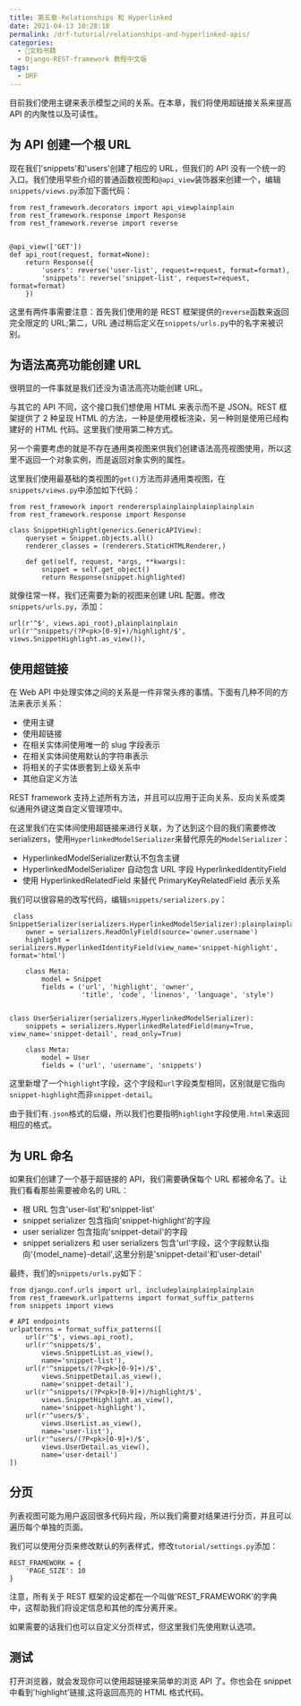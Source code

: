 ```yaml
---
title: 第五章-Relationships 和 Hyperlinked
date: 2021-04-13 10:28:18
permalink: /drf-tutorial/relationships-and-hyperlinked-apis/
categories:
  - 📖文档书籍
  - Django-REST-framework 教程中文版
tags:
  - DRF
---
```


目前我们使用主键来表示模型之间的关系。在本章，我们将使用超链接关系来提高 API 的内聚性以及可读性。

为 API 创建一个根 URL
------------

现在我们'snippets'和'users'创建了相应的 URL，但我们的 API 没有一个统一的入口。我们使用早些介绍的普通函数视图和`@api_view`装饰器来创建一个，编辑`snippets/views.py`添加下面代码：

    from rest_framework.decorators import api_viewplainplain
    from rest_framework.response import Response
    from rest_framework.reverse import reverse
    
    
    @api_view(['GET'])
    def api_root(request, format=None):
        return Response({
            'users': reverse('user-list', request=request, format=format),
            'snippets': reverse('snippet-list', request=request, format=format)
        })
    

这里有两件事需要注意：首先我们使用的是 REST 框架提供的`reverse`函数来返回完全限定的 URL;第二，URL 通过稍后定义在`snippets/urls.py`中的名字来被识别。

为语法高亮功能创建 URL
------------

很明显的一件事就是我们还没为语法高亮功能创建 URL。

与其它的 API 不同，这个接口我们想使用 HTML 来表示而不是 JSON。REST 框架提供了 2 种呈现 HTML 的方法，一种是使用模板渲染，另一种则是使用已经构建好的 HTML 代码。这里我们使用第二种方式。

另一个需要考虑的就是不存在通用类视图来供我们创建语法高亮视图使用，所以这里不返回一个对象实例，而是返回对象实例的属性。

这里我们使用最基础的类视图的`get()`方法而非通用类视图，在`snippets/views.py`中添加如下代码：

    from rest_framework import renderersplainplainplainplainplain
    from rest_framework.response import Response
    
    class SnippetHighlight(generics.GenericAPIView):
        queryset = Snippet.objects.all()
        renderer_classes = (renderers.StaticHTMLRenderer,)
    
        def get(self, request, *args, **kwargs):
            snippet = self.get_object()
            return Response(snippet.highlighted)
    

就像往常一样，我们还需要为新的视图来创建 URL 配置。修改`snippets/urls.py`，添加：

    url(r'^$', views.api_root),plainplainplain
    url(r'^snippets/(?P<pk>[0-9]+)/highlight/$', views.SnippetHighlight.as_view()),
    

使用超链接
-----

在 Web API 中处理实体之间的关系是一件非常头疼的事情。下面有几种不同的方法来表示关系：

*   使用主键
*   使用超链接
*   在相关实体间使用唯一的 slug 字段表示
*   在相关实体间使用默认的字符串表示
*   将相关的子实体嵌套到上级关系中
*   其他自定义方法

REST framework 支持上述所有方法，并且可以应用于正向关系、反向关系或类似通用外键这类自定义管理项中。

在这里我们在实体间使用超链接来进行关联，为了达到这个目的我们需要修改 serializers，使用`HyperlinkedModelSerializer`来替代原先的`ModelSerializer`：

*   HyperlinkedModelSerializer默认不包含主键
*   HyperlinkedModelSerializer 自动包含 URL 字段 HyperlinkedIdentityField
*   使用 HyperlinkedRelatedField 来替代 PrimaryKeyRelatedField 表示关系

我们可以很容易的改写代码，编辑`snippets/serializers.py`：

     class SnippetSerializer(serializers.HyperlinkedModelSerializer):plainplainplainplain
        owner = serializers.ReadOnlyField(source='owner.username')
        highlight = serializers.HyperlinkedIdentityField(view_name='snippet-highlight', format='html')
    
        class Meta:
            model = Snippet
            fields = ('url', 'highlight', 'owner',
                      'title', 'code', 'linenos', 'language', 'style')
    
    
    class UserSerializer(serializers.HyperlinkedModelSerializer):
        snippets = serializers.HyperlinkedRelatedField(many=True, view_name='snippet-detail', read_only=True)
    
        class Meta:
            model = User
            fields = ('url', 'username', 'snippets')
    

这里新增了一个`highlight`字段，这个字段和`url`字段类型相同，区别就是它指向`snippet-highlight`而非`snippet-detail`。

由于我们有`.json`格式的后缀，所以我们也要指明`highlight`字段使用`.html`来返回相应的格式。

为 URL 命名
------

如果我们创建了一个基于超链接的 API，我们需要确保每个 URL 都被命名了。让我们看看那些需要被命名的 URL：

*   根 URL 包含'user-list'和'snippet-list'
*   snippet serializer 包含指向'snippet-highlight'的字段
*   user serializer 包含指向'snippet-detail'的字段
*   snippet serializers 和 user serializers 包含'url'字段，这个字段默认指向'{model\_name}-detail',这里分别是'snippet-detail'和'user-detail'

最终，我们的`snippets/urls.py`如下：

    from django.conf.urls import url, includeplainplainplainplain
    from rest_framework.urlpatterns import format_suffix_patterns
    from snippets import views
    
    # API endpoints
    urlpatterns = format_suffix_patterns([
        url(r'^$', views.api_root),
        url(r'^snippets/$',
            views.SnippetList.as_view(),
            name='snippet-list'),
        url(r'^snippets/(?P<pk>[0-9]+)/$',
            views.SnippetDetail.as_view(),
            name='snippet-detail'),
        url(r'^snippets/(?P<pk>[0-9]+)/highlight/$',
            views.SnippetHighlight.as_view(),
            name='snippet-highlight'),
        url(r'^users/$',
            views.UserList.as_view(),
            name='user-list'),
        url(r'^users/(?P<pk>[0-9]+)/$',
            views.UserDetail.as_view(),
            name='user-detail')
    ])
    

分页
--

列表视图可能为用户返回很多代码片段，所以我们需要对结果进行分页，并且可以遍历每个单独的页面。

我们可以使用分页来修改默认的列表样式，修改`tutorial/settings.py`添加：

    REST_FRAMEWORK = {
        'PAGE_SIZE': 10
    }
    

注意，所有关于 REST 框架的设定都在一个叫做'REST\_FRAMEWORK'的字典中，这帮助我们将设定信息和其他的库分离开来。

如果需要的话我们也可以自定义分页样式，但这里我们先使用默认选项。

测试
--

打开浏览器，就会发现你可以使用超链接来简单的浏览 API 了。你也会在 snippet 中看到'highlight'链接,这将返回高亮的 HTML 格式代码。